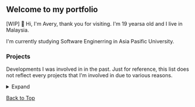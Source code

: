 ## Welcome to my portfolio 
[WIP]
👋 Hi, I'm Avery, thank you for visiting. I'm 19 yearsa old and I live in Malaysia. 

I'm currently studying Software Enginerring in Asia Pasific University.

### Projects
Developments I was involved in in the past. Just for reference, this list does not reflect every projects that I'm involved in due to various reasons.

<details>
    <summary> Expand </summary>

### Roblox
This is where I gathered many of the crucial experience that would start my career. In Roblox, Lua or Luau is used as the primary language. Note that some place or repo may not be public.

***

- ✨ **Eldoria** - [[GitHub Repo](https://github.com/averyark/eldoria)] [[Game Place](https://www.roblox.com/games/13812030151)]
- ✨ **Vibe Game Franchise** - [[Game Place 1](https://www.roblox.com/games/8588385392)] [[Game Place 2](https://www.roblox.com/games/5368012560)] [[Game Place 2](https://www.roblox.com/games/5727050550)]
- ✨ **Piece Battleground** - [[GitHub Repo](https://github.com/averyark/piece-battleground)] [[Game Place](https://www.roblox.com/games/13763068369)]
- ✨ **Singular Point** - [[GitHub Repo](https://github.com/averyark/singular-point)] [[Game Place](https://www.roblox.com/games/15922584652)]
</details>


[Back to Top](#welcome-to-my-portfolio)

